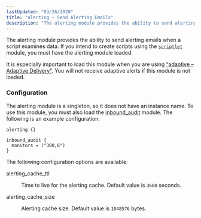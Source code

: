 ```yaml
---
lastUpdated: "03/26/2020"
title: "alerting – Send Alerting Emails"
description: "The alerting module provides the ability to send alerting emails when a script examines data If you intend to create scripts using the scriptlet module you must have the alerting module loaded It is especially important to load this module when you are using Section 71 3 adaptive Adaptive Delivery..."
---
```


<a name="idp19555312"></a> 

The alerting module provides the ability to send alerting emails when a script examines data. If you intend to create scripts using the [`scriptlet`](/momentum/4/modules/scriptlet) module, you must have the alerting module loaded.

It is especially important to load this module when you are using [“adaptive – Adaptive Delivery”](/momentum/4/modules/4-adaptive). You will not receive adaptive alerts if this module is not loaded.

### <a name="modules.alerting.configuration"></a> Configuration

The alerting module is a singleton, so it does not have an instance name. To use this module, you must also load the [inbound_audit](/momentum/4/modules/inbound-audit) module. The following is an example configuration:

<a name="example.alerting"></a> 


```
alerting {}

inbound_audit {
  monitors = ("300,6")
}
```

The following configuration options are available:

<dl class="variablelist">

<dt>alerting_cache_ttl</dt>

<dd>

Time to live for the alerting cache. Default value is `3600` seconds.

</dd>

<dt>alerting_cache_size</dt>

<dd>

Alerting cache size. Default value is `1048576` bytes.

</dd>

</dl>